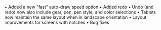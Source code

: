 • Added a new "fast" auto-draw speed option
• Added redo
• Undo (and redo) now also include gear, pen, pen style, and color selections
• Tablets now maintain the same layout when in landscape orientation
• Layout improvements for screens with notches
• Bug fixes
